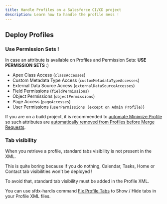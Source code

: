 ```yaml
---
title: Handle Profiles on a Salesforce CI/CD project
description: Learn how to handle the profile mess !
---
```

<!-- markdownlint-disable MD013 -->

## Deploy Profiles

### Use Permission Sets !

In case an attribute is available on Profiles and Permission Sets: **USE PERMISSION SETS** :)

- Apex Class Access (`classAccesses`)
- Custom Metadata Type Access (`customMetadataTypeAccesses`)
- External Data Source Access (`externalDataSourceAccesses`)
- Field Permissions (`fieldPermissions`)
- Object Permissions (`objectPermissions`)
- Page Access (`pageAccesses`)
- User Permissions (`userPermissions (except on Admin Profile)`)

If you are on a build project, it is recommended to [automate Minimize Profile](https://sfdx-hardis.cloudity.com/hardis/project/clean/minimizeprofiles/) so such attributes are [automatically removed from Profiles before Merge Requests](https://sfdx-hardis.cloudity.com/salesforce-ci-cd-config-cleaning/#minimize-profiles).

### Tab visibility

When you retrieve a profile, standard tabs visibility is not present in the XML.

This is quite boring because if you do nothing, Calendar, Tasks, Home or Contact tab visibilities won't be deployed !

To avoid that, standard tab visibility must be added in the Profile XML.

You can use sfdx-hardis command [Fix Profile Tabs](https://sfdx-hardis.cloudity.com/hardis/project/fix/profiletabs/) to Show / Hide tabs in your Profile XML files.

